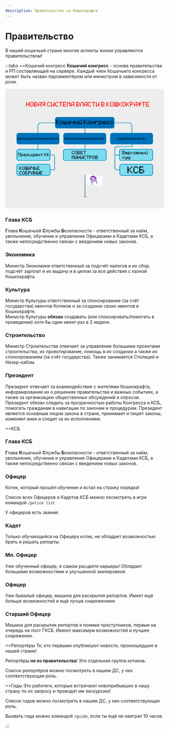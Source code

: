 ```yaml
---
description: Правительство на Кошкокрафте
---
```


# Правительство

В нашей кошачьей стране многие аспекты жизни управляются правительством!

:::tabs
==Кошачий конгресс
**Кошачий конгресс** - основа правительства и РП составляющей на сервере. Каждый член Кошачьего конгресса может быть назван парламентёром или министром в зависимости от роли.

![Схема Государства Кошкокрафта](/assets/gameplay/goverment/goverment_scheme.png)

### Глава КСБ
**Г**лава **К**ошачьей **С**лужбы **Б**езопасности - ответственный за найм, увольнение, обучение и управление Офицерами и Кадетами КСБ, а также непосредственно связан с введением новых законов.

### Экономика
Министр Экономики ответственный за подсчёт налогов и их сбор, подсчёт зарплат и их выдачу и в целом за все действия с казной Кошкокрафта.

### Культура
Министр Культуры ответственный за спонсирование (за счёт государства) ивентов Котиков и за создание своих ивентов в Кошкокрафте.  
Министр Культуры **обязан** создавать (или спонсировать/помогать в проведении) хотя бы один ивент раз в 2 недели.

### Строительство
Министр Строительства отвечает за управление большими проектами строительства, их проектирование, помощь в их создании а также их спонсированием (за счёт государства). Также занимается Столицей и Незер-хабом.

### Президент
Президент отвечает за взаимодействие с жителями Кошкокрафта, информирование их о решениях правительства и важных событиях, а также за организацию общественных обсуждений и опросов.
Президент обязан следить за прозрачностью работы Конгресса и КСБ, помогать гражданам в навигации по законам и процедурам.
Президент является основным лицом закона в стране, принимает и пишет законы, изменяет вики и следит за их исполнением.

==КСБ
### Глава КСБ
**Г**лава **К**ошачьей **С**лужбы **Б**езопасности - ответственный за найм, увольнение, обучение и управление Офицерами и Кадетами КСБ, а также непосредственно связан с введением новых законов.

### Офицер

Котик, который прошёл обучение и встал на стражу порядка!

Список всех Офицеров и Кадетов КСБ можно посмотреть в игре командой `/police list`

У офицеров есть звания:

### Кадет

Только обучающийся на Офицера котик, не обладает возможностью брать и решать репорты.

### Мл. Офицер

Уже обученный офицер, в самом расцвете карьеры! Обладает большими возможностями и улучшенной экипировкой.

### Офицер

Уже бывалый офицер, машина для раскрытия репортов. Имеет ещё больше возможностей и ещё лучше снаряжениею

### Старший Офицер

Машина для раскрытия репортов и поимки преступников, первые на очередь на пост ГКСБ. Имеют максимум возможностей и лучшее снаряжение.

==Репортёры
Те, кто первыми опубликуют новости, произошедшие в нашей стране!

Репортёры **не из правительства**! Это отдельная группа котиков.

Список репортёров можно посмотреть в нашем ДС, у них соответствующая роль.


==Гиды
Это работяги, которые встречают новоприбывших в нашу страну по их запросу и проводят им экскурсию!

Список гидов можно посмотреть в нашем ДС, у них соответствующая роль.

Вызвать гида можно командой `/guide`, если ты ещё не наиграл 10 часов.

:::
